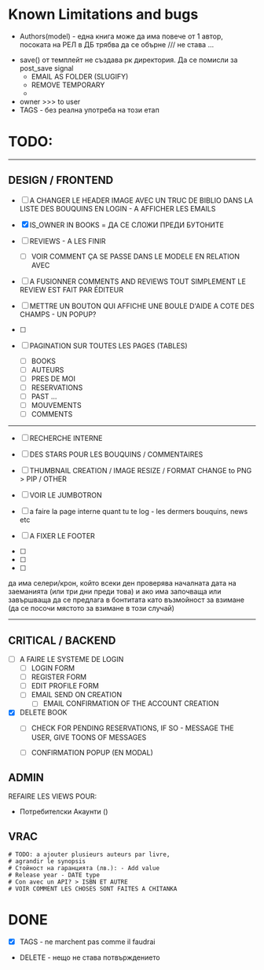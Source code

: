 # Known Limitations and bugs
* Authors(model)  - една книга може да има повече от 1 автор, посоката на РЕЛ в ДБ трябва да се обърне /// не става ...
- save() от темплейт не създава рк директория. Да се помисли за post_save signal
  	- EMAIL AS FOLDER (SLUGIFY)
  	- REMOVE TEMPORARY
  	- 
- owner >>> to user
- TAGS - без реална употреба на този етап





# TODO:
***
## DESIGN / FRONTEND
- [ ] A CHANGER LE HEADER IMAGE AVEC UN TRUC DE BIBLIO
  DANS LA LISTE DES BOUQUINS EN LOGIN - A AFFICHER LES EMAILS
  
- [x] IS_OWNER IN BOOKS = ДА СЕ СЛОЖИ ПРЕДИ БУТОНИТЕ
- [ ] REVIEWS - A LES FINIR
    - [ ] VOIR COMMENT ÇA SE PASSE DANS LE MODELE EN RELATION AVEC

- [ ] A FUSIONNER COMMENTS AND REVIEWS TOUT SIMPLEMENT
LE REVIEW EST FAIT PAR ÉDITEUR

- [ ] METTRE UN BOUTON QUI AFFICHE UNE BOULE D'AIDE A COTE DES CHAMPS - UN POPUP?
- [ ] 
- [ ] PAGINATION SUR TOUTES LES PAGES (TABLES)
	- [ ] BOOKS
	- [ ] AUTEURS
	- [ ] PRES DE MOI
	- [ ] RESERVATIONS
	- [ ] PAST ...
	- [ ] MOUVEMENTS
	- [ ] COMMENTS

***
- [ ] RECHERCHE INTERNE
- [ ] DES STARS POUR LES BOUQUINS / COMMENTAIRES
- [ ] THUMBNAIL CREATION / IMAGE RESIZE / FORMAT CHANGE to PNG > PIP / OTHER

- [ ] VOIR LE JUMBOTRON
- [ ] a faire la page interne quant tu te log - les dermers bouquins, news etc
- [ ] A FIXER LE FOOTER
- [ ] 
- [ ] 
- [ ] 

да има селери/крон, който всеки ден проверява началната дата на заеманията (или три дни преди това) и ако има 
започваща или завършваща да се предлага в бонтитата като възмойност за взимане (да се посочи мястото за взимане в 
този случай)





***


## CRITICAL / BACKEND
- [ ] A FAIRE LE SYSTEME DE LOGIN
	- [ ] LOGIN FORM
	- [ ] REGISTER FORM
	- [ ] EDIT PROFILE FORM
	- [ ] EMAIL SEND ON CREATION
		- [ ] EMAIL CONFIRMATION OF THE ACCOUNT CREATION
	
- [x] DELETE BOOK
	- [ ] CHECK FOR PENDING RESERVATIONS, IF SO - MESSAGE THE USER, GIVE TOONS OF MESSAGES
	- [ ] CONFIRMATION POPUP (EN MODAL)


## ADMIN
REFAIRE LES VIEWS POUR:
- Потребителски Акаунти ()


## VRAC
	# TODO: a ajouter plusieurs auteurs par livre,
	# agrandir le synopsis
	# Стойност на гаранцията (лв.): - Add value
	# Release year - DATE type
	# Con avec un API? > ISBN ET AUTRE
	# VOIR COMMENT LES CHOSES SONT FAITES A CHITANKA

	

# DONE
- [x] TAGS - ne marchent pas comme il faudrai
- DELETE - нещо не става потвърждението




